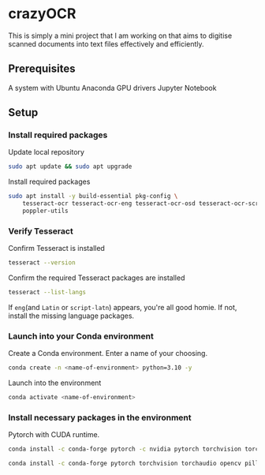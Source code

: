 # crazyOCR
This is simply a mini project that I am working on that aims to digitise scanned documents into text files effectively and efficiently.

## Prerequisites
A system with Ubuntu
Anaconda
GPU drivers
Jupyter Notebook

## Setup
### Install required packages
Update local repository
``` bash
sudo apt update && sudo apt upgrade
```

Install required packages
``` bash
sudo apt install -y build-essential pkg-config \
    tesseract-ocr tesseract-ocr-eng tesseract-ocr-osd tesseract-ocr-script-latn \
    poppler-utils
```

### Verify Tesseract
Confirm Tesseract is installed
``` bash
tesseract --version
```

Confirm the required Tesseract packages are installed
``` bash
tesseract --list-langs
```
If `eng`(and `Latin` or `script-latn`) appears, you're all good homie. If not, install the missing language packages.

### Launch into your Conda environment 
Create a Conda environment. Enter a name of your choosing.
``` bash
conda create -n <name-of-environment> python=3.10 -y
```

Launch into the environment
``` bash
conda activate <name-of-environment>
```

### Install necessary packages in the environment
Pytorch with CUDA runtime.
``` bash
conda install -c conda-forge pytorch -c nvidia pytorch torchvision torchaudio pytorch-cuda -y
```

``` bash
conda install -c conda-forge pytorch torchvision torchaudio opencv pillow matplotlib numpy pytesseract
```
